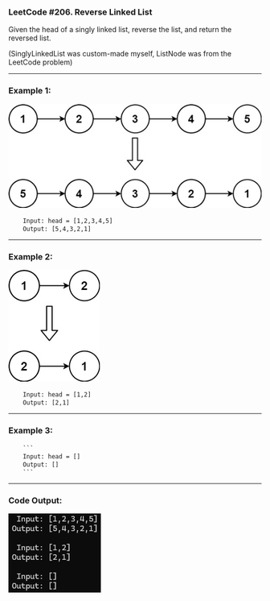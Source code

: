### LeetCode #206. Reverse Linked List
Given the head of a singly linked list, reverse the list, and return the reversed list.

(SinglyLinkedList was custom-made myself, ListNode was from the LeetCode problem)

---
### Example 1:
![(1)->(2)->(3)->(4)->(5) => (5)->(4)->(3)->(2)->(1)](LeetCode_Example1.jpg)

        Input: head = [1,2,3,4,5]
        Output: [5,4,3,2,1]
---
### Example 2:
![(1)->(2) => (2)->(1)](LeetCode_Example2.jpg)
    
        Input: head = [1,2]
        Output: [2,1]
---
### Example 3:
        ```
        Input: head = []
        Output: []
        ```
---
### Code Output:
![Code Output](Output.png)
